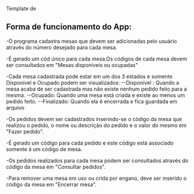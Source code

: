 Template de 

## Forma de funcionamento do App:

-O programa cadastra mesas que devem ser adicionadas pelo usuário através do número desejado para cada mesa.

-É gerado um cód único para cada mesa.Os códigos de cada mesa devem ser consultados em "Mesas disponiveis ou ocupadas"

-Cada mesa cadastrada pode estar em um dos 3 estados e somente Disponível e Ocupado podem ser visualizados: 
   --Disponível : Quando a mesa acaba de ser cadastrada mas não existe nenhum pedido feito para a mesma.
   --Ocupado: Quando uma mesa está criada e existe ao menos um pedido feito.
   --Finalizado: Quando ela é encerrada e fica guardada em arquivo

-Os pedidos devem ser cadastrados inserindo-se o código da mesa que realizou o pedido, o nome ou descrição do pedido e o valor do mesmo em "Fazer pedido".

-É gerado um código para cada pedido e este código está associado somente á um código de mesa.

-Os pedidos realizados para cada mesa podem ser consultados através do código da mesa em "Consultar pedidos".

-Para remover uma mesa em uso ou crida por engano, deve ser inserido o código da mesa em "Encerrar mesa".



